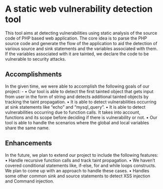 # A static web vulnerability detection tool
This tool aims at detecting vulnerabilities using static
analysis of the source code of PHP based web application. The core idea is to parse the PHP source
code and generate the flow of the application to aid the detection of various source and sink
statements and the variables associated with them. If the variables associated with it are tainted, we
declare the code to be vulnerable to security attacks.
## Accomplishments
In the given time, we were able to accomplish the following goals of our project: -
• Our tool is able to detect the first tainted object that gets input from user in the form of string
and detects additional tainted objects by tracking the taint propagation.
• It is able to detect vulnerabilities occurring at sink statements like “echo” and “mysql_query”.
• It is able to detect vulnerabilities occurring due to function calls. It takes into account,
functions and its scope before deciding if there is vulnerability or not.
• Our tool is able to handle the scenarios where the global and local variables share the same
name.
## Enhancements
In the future, we plan to extend our project to include the following features:
• Handle recursive function calls and track taint propagation.
• We haven’t covered conditional statements like, if-else, for and while loops constructs. We plan
to come up with an approach to handle these cases.
• Handles some other common sink and source statements to detect XSS injection and Command
injection.
 
